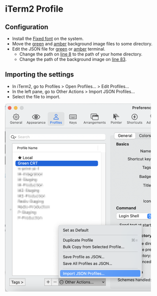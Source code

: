 # iTerm2 Profile

## Configuration

 * Install the [Fixed font](Fixed.ttf) on the system.
 * Move the [green](lines-on-green.png) and [amber](lines-on-amber.png) background image files to some directory.
 * Edit the JSON file for [green](Green-CRT.json) or [amber](Amber-CRT.json) terminal.
   * Change the path on [line 8](Green-CRT.json#L8) to the path of your home directory.
   * Change the path of the background image on [line 83](Green-CRT.json#L83).

## Importing the settings

 * In iTerm2, go to Profiles > Open Profiles... > Edit Profiles...
 * In the left pane, go to Other Actions > Import JSON Profiles...
 * Select the file to import.

<img src="iTerm2-import.png" alt="How to Import in iTerm2" width="480">

